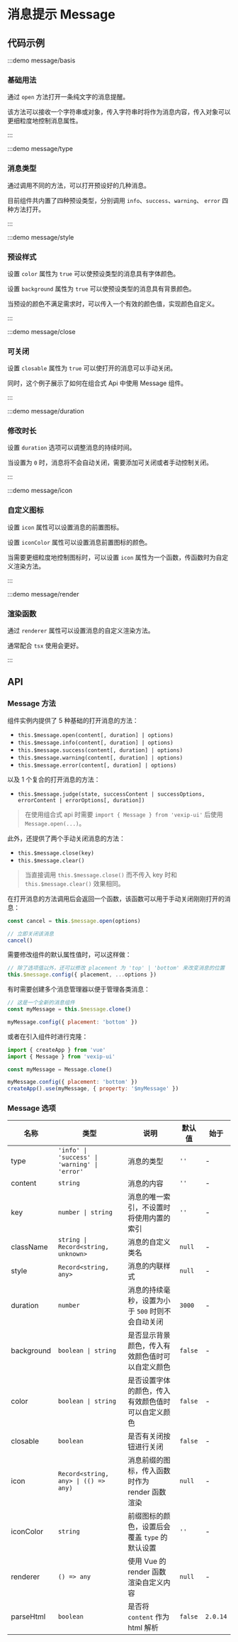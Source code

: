 # 消息提示 Message

## 代码示例

:::demo message/basis

### 基础用法

通过 `open` 方法打开一条纯文字的消息提醒。

该方法可以接收一个字符串或对象，传入字符串时将作为消息内容，传入对象可以更细粒度地控制消息属性。

:::

:::demo message/type

### 消息类型

通过调用不同的方法，可以打开预设好的几种消息。

目前组件共内置了四种预设类型，分别调用 `info`、`success`、`warning`、 `error` 四种方法打开。

:::

:::demo message/style

### 预设样式

设置 `color` 属性为 `true` 可以使预设类型的消息具有字体颜色。

设置 `background` 属性为 `true` 可以使预设类型的消息具有背景颜色。

当预设的颜色不满足需求时，可以传入一个有效的颜色值，实现颜色自定义。

:::

:::demo message/close

### 可关闭

设置 `closable` 属性为 `true` 可以使打开的消息可以手动关闭。

同时，这个例子展示了如何在组合式 Api 中使用 Message 组件。

:::

:::demo message/duration

### 修改时长

设置 `duration` 选项可以调整消息的持续时间。

当设置为 `0` 时，消息将不会自动关闭，需要添加可关闭或者手动控制关闭。

:::

:::demo message/icon

### 自定义图标

设置 `icon` 属性可以设置消息的前置图标。

设置 `iconColor` 属性可以设置消息前置图标的颜色。

当需要更细粒度地控制图标时，可以设置 `icon` 属性为一个函数，传函数时为自定义渲染方法。

:::

:::demo message/render

### 渲染函数

通过 `renderer` 属性可以设置消息的自定义渲染方法。

通常配合 `tsx` 使用会更好。

:::

## API

### Message 方法

组件实例内提供了 5 种基础的打开消息的方法：

- `this.$message.open(content[, duration] | options)`
- `this.$message.info(content[, duration] | options)`
- `this.$message.success(content[, duration] | options)`
- `this.$message.warning(content[, duration] | options)`
- `this.$message.error(content[, duration] | options)`

以及 1 个复合的打开消息的方法：

- `this.$message.judge(state, successContent | successOptions, errorContent | errorOptions[, duration])`

> 在使用组合式 api 时需要 `import { Message } from 'vexip-ui'` 后使用 `Message.open(...)`。

此外，还提供了两个手动关闭消息的方法：

- `this.$message.close(key)`
- `this.$message.clear()`

> 当直接调用 `this.$message.close()` 而不传入 key 时和 `this.$message.clear()` 效果相同。

在打开消息的方法调用后会返回一个函数，该函数可以用于手动关闭刚刚打开的消息：

```js
const cancel = this.$message.open(options)

// 立即关闭该消息
cancel()
```

需要修改组件的默认属性值时，可以这样做：

```js
// 除了选项值以外，还可以修改 placement 为 'top' | 'bottom' 来改变消息的位置
this.$message.config({ placement, ...options })
```

有时需要创建多个消息管理器以便于管理各类消息：

```js
// 这是一个全新的消息组件
const myMessage = this.$message.clone()

myMessage.config({ placement: 'bottom' })
```

或者在引入组件时进行克隆：

```js
import { createApp } from 'vue'
import { Message } from 'vexip-ui'

const myMessage = Message.clone()

myMessage.config({ placement: 'bottom' })
createApp().use(myMessage, { property: '$myMessage' })
```

### Message 选项

| 名称       | 类型                                          | 说明                                               | 默认值  | 始于     |
| ---------- | --------------------------------------------- | -------------------------------------------------- | ------- | -------- |
| type       | `'info' \| 'success' \| 'warning' \| 'error'` | 消息的类型                                         | `''`    | -        |
| content    | `string`                                      | 消息的内容                                         | `''`    | -        |
| key        | `number \| string`                            | 消息的唯一索引，不设置时将使用内置的索引           | `''`    | -        |
| className  | `string \| Record<string, unknown>`           | 消息的自定义类名                                   | `null`  | -        |
| style      | `Record<string, any>`                         | 消息的内联样式                                     | `null`  | -        |
| duration   | `number`                                      | 消息的持续毫秒，设置为小于 `500` 时则不会自动关闭  | `3000`  | -        |
| background | `boolean \| string`                           | 是否显示背景颜色，传入有效颜色值时可以自定义颜色   | `false` | -        |
| color      | `boolean \| string`                           | 是否设置字体的颜色，传入有效颜色值时可以自定义颜色 | `false` | -        |
| closable   | `boolean`                                     | 是否有关闭按钮进行关闭                             | `false` | -        |
| icon       | `Record<string, any> \| (() => any)`          | 消息前缀的图标，传入函数时作为 render 函数渲染     | `null`  | -        |
| iconColor  | `string`                                      | 前缀图标的颜色，设置后会覆盖 `type` 的默认设置     | `''`    | -        |
| renderer   | `() => any`                                   | 使用 Vue 的 render 函数渲染自定义内容              | `null`  | -        |
| parseHtml  | `boolean`                                     | 是否将 `content` 作为 html 解析                    | `false` | `2.0.14` |
